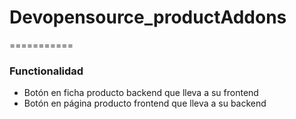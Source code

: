 # Devopensource_productAddons

===========
### Functionalidad

* Botón en ficha producto backend que lleva a su frontend
* Botón en página producto frontend que lleva a su backend